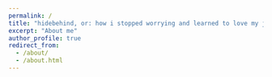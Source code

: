 ```yaml
---
permalink: /
title: "hidebehind, or: how i stopped worrying and learned to love my job"
excerpt: "About me"
author_profile: true
redirect_from: 
  - /about/
  - /about.html
---
```








